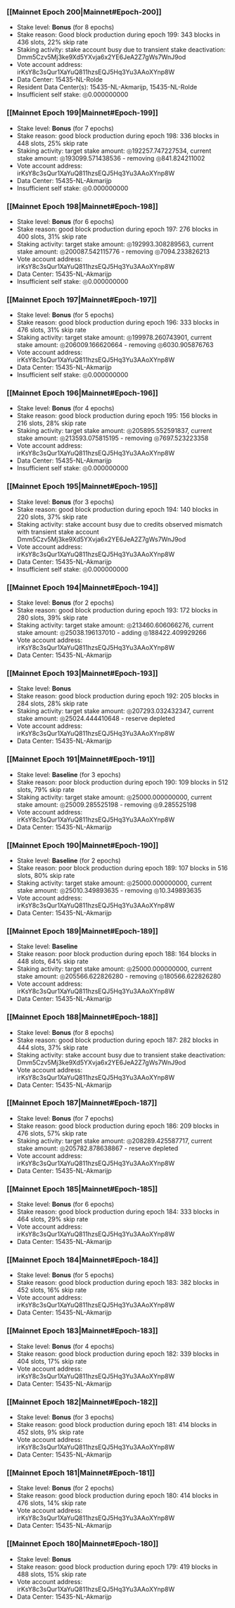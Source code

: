 ### [[Mainnet Epoch 200|Mainnet#Epoch-200]]
* Stake level: **Bonus** (for 8 epochs)
* Stake reason: Good block production during epoch 199: 343 blocks in 436 slots, 22% skip rate
* Staking activity: stake account busy due to transient stake deactivation: Dmm5Czv5Mj3ke9Xd5YXvja6x2YE6JeA2Z7gWs7WnJ9od
* Vote account address: irKsY8c3sQur1XaYuQ811hzsEQJ5Hq3Yu3AAoXYnp8W
* Data Center: 15435-NL-Rolde
* Resident Data Center(s): 15435-NL-Akmarijp, 15435-NL-Rolde
* Insufficient self stake: ◎0.000000000
### [[Mainnet Epoch 199|Mainnet#Epoch-199]]
* Stake level: **Bonus** (for 7 epochs)
* Stake reason: good block production during epoch 198: 336 blocks in 448 slots, 25% skip rate
* Staking activity: target stake amount: ◎192257.747227534, current stake amount: ◎193099.571438536 - removing ◎841.824211002
* Vote account address: irKsY8c3sQur1XaYuQ811hzsEQJ5Hq3Yu3AAoXYnp8W
* Data Center: 15435-NL-Akmarijp
* Insufficient self stake: ◎0.000000000
### [[Mainnet Epoch 198|Mainnet#Epoch-198]]
* Stake level: **Bonus** (for 6 epochs)
* Stake reason: good block production during epoch 197: 276 blocks in 400 slots, 31% skip rate
* Staking activity: target stake amount: ◎192993.308289563, current stake amount: ◎200087.542115776 - removing ◎7094.233826213
* Vote account address: irKsY8c3sQur1XaYuQ811hzsEQJ5Hq3Yu3AAoXYnp8W
* Data Center: 15435-NL-Akmarijp
* Insufficient self stake: ◎0.000000000
### [[Mainnet Epoch 197|Mainnet#Epoch-197]]
* Stake level: **Bonus** (for 5 epochs)
* Stake reason: good block production during epoch 196: 333 blocks in 476 slots, 31% skip rate
* Staking activity: target stake amount: ◎199978.260743901, current stake amount: ◎206009.166620664 - removing ◎6030.905876763
* Vote account address: irKsY8c3sQur1XaYuQ811hzsEQJ5Hq3Yu3AAoXYnp8W
* Data Center: 15435-NL-Akmarijp
* Insufficient self stake: ◎0.000000000
### [[Mainnet Epoch 196|Mainnet#Epoch-196]]
* Stake level: **Bonus** (for 4 epochs)
* Stake reason: good block production during epoch 195: 156 blocks in 216 slots, 28% skip rate
* Staking activity: target stake amount: ◎205895.552591837, current stake amount: ◎213593.075815195 - removing ◎7697.523223358
* Vote account address: irKsY8c3sQur1XaYuQ811hzsEQJ5Hq3Yu3AAoXYnp8W
* Data Center: 15435-NL-Akmarijp
* Insufficient self stake: ◎0.000000000
### [[Mainnet Epoch 195|Mainnet#Epoch-195]]
* Stake level: **Bonus** (for 3 epochs)
* Stake reason: good block production during epoch 194: 140 blocks in 220 slots, 37% skip rate
* Staking activity: stake account busy due to credits observed mismatch with transient stake account Dmm5Czv5Mj3ke9Xd5YXvja6x2YE6JeA2Z7gWs7WnJ9od
* Vote account address: irKsY8c3sQur1XaYuQ811hzsEQJ5Hq3Yu3AAoXYnp8W
* Data Center: 15435-NL-Akmarijp
* Insufficient self stake: ◎0.000000000
### [[Mainnet Epoch 194|Mainnet#Epoch-194]]
* Stake level: **Bonus** (for 2 epochs)
* Stake reason: good block production during epoch 193: 172 blocks in 280 slots, 39% skip rate
* Staking activity: target stake amount: ◎213460.606066276, current stake amount: ◎25038.196137010 - adding ◎188422.409929266
* Vote account address: irKsY8c3sQur1XaYuQ811hzsEQJ5Hq3Yu3AAoXYnp8W
* Data Center: 15435-NL-Akmarijp
### [[Mainnet Epoch 193|Mainnet#Epoch-193]]
* Stake level: **Bonus**
* Stake reason: good block production during epoch 192: 205 blocks in 284 slots, 28% skip rate
* Staking activity: target stake amount: ◎207293.032432347, current stake amount: ◎25024.444410648 - reserve depleted
* Vote account address: irKsY8c3sQur1XaYuQ811hzsEQJ5Hq3Yu3AAoXYnp8W
* Data Center: 15435-NL-Akmarijp
### [[Mainnet Epoch 191|Mainnet#Epoch-191]]
* Stake level: **Baseline** (for 3 epochs)
* Stake reason: poor block production during epoch 190: 109 blocks in 512 slots, 79% skip rate
* Staking activity: target stake amount: ◎25000.000000000, current stake amount: ◎25009.285525198 - removing ◎9.285525198
* Vote account address: irKsY8c3sQur1XaYuQ811hzsEQJ5Hq3Yu3AAoXYnp8W
* Data Center: 15435-NL-Akmarijp
### [[Mainnet Epoch 190|Mainnet#Epoch-190]]
* Stake level: **Baseline** (for 2 epochs)
* Stake reason: poor block production during epoch 189: 107 blocks in 516 slots, 80% skip rate
* Staking activity: target stake amount: ◎25000.000000000, current stake amount: ◎25010.349893635 - removing ◎10.349893635
* Vote account address: irKsY8c3sQur1XaYuQ811hzsEQJ5Hq3Yu3AAoXYnp8W
* Data Center: 15435-NL-Akmarijp
### [[Mainnet Epoch 189|Mainnet#Epoch-189]]
* Stake level: **Baseline**
* Stake reason: poor block production during epoch 188: 164 blocks in 448 slots, 64% skip rate
* Staking activity: target stake amount: ◎25000.000000000, current stake amount: ◎205566.622826280 - removing ◎180566.622826280
* Vote account address: irKsY8c3sQur1XaYuQ811hzsEQJ5Hq3Yu3AAoXYnp8W
* Data Center: 15435-NL-Akmarijp
### [[Mainnet Epoch 188|Mainnet#Epoch-188]]
* Stake level: **Bonus** (for 8 epochs)
* Stake reason: good block production during epoch 187: 282 blocks in 444 slots, 37% skip rate
* Staking activity: stake account busy due to transient stake deactivation: Dmm5Czv5Mj3ke9Xd5YXvja6x2YE6JeA2Z7gWs7WnJ9od
* Vote account address: irKsY8c3sQur1XaYuQ811hzsEQJ5Hq3Yu3AAoXYnp8W
* Data Center: 15435-NL-Akmarijp
### [[Mainnet Epoch 187|Mainnet#Epoch-187]]
* Stake level: **Bonus** (for 7 epochs)
* Stake reason: good block production during epoch 186: 209 blocks in 476 slots, 57% skip rate
* Staking activity: target stake amount: ◎208289.425587717, current stake amount: ◎205782.878638867 - reserve depleted
* Vote account address: irKsY8c3sQur1XaYuQ811hzsEQJ5Hq3Yu3AAoXYnp8W
* Data Center: 15435-NL-Akmarijp
### [[Mainnet Epoch 185|Mainnet#Epoch-185]]
* Stake level: **Bonus** (for 6 epochs)
* Stake reason: good block production during epoch 184: 333 blocks in 464 slots, 29% skip rate
* Vote account address: irKsY8c3sQur1XaYuQ811hzsEQJ5Hq3Yu3AAoXYnp8W
* Data Center: 15435-NL-Akmarijp
### [[Mainnet Epoch 184|Mainnet#Epoch-184]]
* Stake level: **Bonus** (for 5 epochs)
* Stake reason: good block production during epoch 183: 382 blocks in 452 slots, 16% skip rate
* Vote account address: irKsY8c3sQur1XaYuQ811hzsEQJ5Hq3Yu3AAoXYnp8W
* Data Center: 15435-NL-Akmarijp
### [[Mainnet Epoch 183|Mainnet#Epoch-183]]
* Stake level: **Bonus** (for 4 epochs)
* Stake reason: good block production during epoch 182: 339 blocks in 404 slots, 17% skip rate
* Vote account address: irKsY8c3sQur1XaYuQ811hzsEQJ5Hq3Yu3AAoXYnp8W
* Data Center: 15435-NL-Akmarijp
### [[Mainnet Epoch 182|Mainnet#Epoch-182]]
* Stake level: **Bonus** (for 3 epochs)
* Stake reason: good block production during epoch 181: 414 blocks in 452 slots, 9% skip rate
* Vote account address: irKsY8c3sQur1XaYuQ811hzsEQJ5Hq3Yu3AAoXYnp8W
* Data Center: 15435-NL-Akmarijp
### [[Mainnet Epoch 181|Mainnet#Epoch-181]]
* Stake level: **Bonus** (for 2 epochs)
* Stake reason: good block production during epoch 180: 414 blocks in 476 slots, 14% skip rate
* Vote account address: irKsY8c3sQur1XaYuQ811hzsEQJ5Hq3Yu3AAoXYnp8W
* Data Center: 15435-NL-Akmarijp
### [[Mainnet Epoch 180|Mainnet#Epoch-180]]
* Stake level: **Bonus**
* Stake reason: good block production during epoch 179: 419 blocks in 488 slots, 15% skip rate
* Vote account address: irKsY8c3sQur1XaYuQ811hzsEQJ5Hq3Yu3AAoXYnp8W
* Data Center: 15435-NL-Akmarijp
